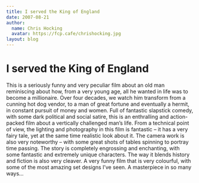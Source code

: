 ```yaml
---
title: I served the King of England
date: 2007-08-21
author:
  name: Chris Hocking
  avatar: https://fcp.cafe/chrishocking.jpg
layout: blog
---
```

# I served the King of England

This is a seriously funny and very peculiar film about an old man reminiscing about how, from a very young age, all he wanted in life was to become a millionaire. Over four decades, we watch him transform from a cunning hot dog vendor, to a man of great fortune and eventually a hermit, in constant pursuit of money and women. Full of fantastic slapstick comedy, with some dark political and social satire, this is an enthralling and action-packed film about a vertically challenged man’s life. From a technical point of view, the lighting and photography in this film is fantastic – it has a very fairy tale, yet at the same time realistic look about it. The camera work is also very noteworthy – with some great shots of tables spinning to portray time passing. The story is completely engrossing and enchanting, with some fantastic and extremely unique characters. The way it blends history and fiction is also very cleaver. A very funny film that is very colourful, with some of the most amazing set designs I’ve seen. A masterpiece in so many ways…